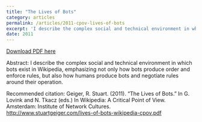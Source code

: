 ```yaml
---
title: "The Lives of Bots"
category: articles
permalink: /articles/2011-cpov-lives-of-bots
excerpt: 'I describe the complex social and technical environment in which bots exist in Wikipedia, emphasizing not only how bots produce order and enforce rules, but also how humans produce bots and negotiate rules around their operation.'
date: 2011
---
```


<a href='http://www.stuartgeiger.com/papers/lives-of-bots-wikipedia-cpov.pdf'>Download PDF here</a>

Abstract: I describe the complex social and technical environment in which bots exist in Wikipedia, emphasizing not only how bots produce order and enforce rules, but also how humans produce bots and negotiate rules around their operation.

 Recommended citation: Geiger, R. Stuart. (2011). “The Lives of Bots.” In G. Lovink and N. Tkacz (eds.) In Wikipedia: A Critical Point of View. Amsterdam: Institute of Network Cultures. http://www.stuartgeiger.com/lives-of-bots-wikipedia-cpov.pdf